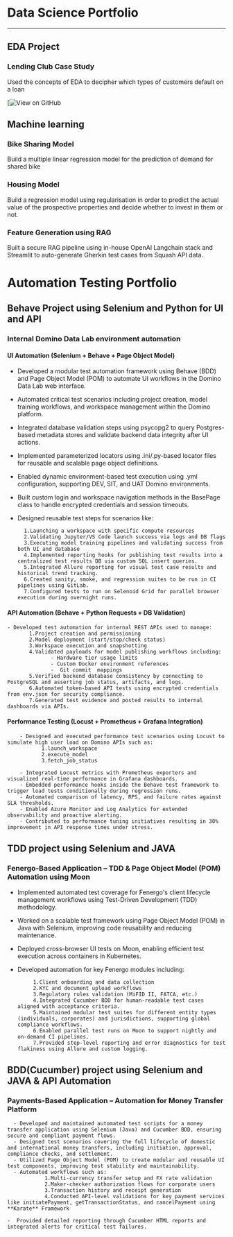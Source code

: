 # Data Science Portfolio 
---
## EDA Project

### Lending Club Case Study
 Used the concepts of EDA to decipher which types of customers default on a loan
 
 [![View on GitHub](https://github.com/PiyaP-lab/MachineLearning/blob/test_branch/LendingClubCaseStudy/PiyaliPodder.ipynb)

## Machine learning

### Bike Sharing Model

Build a multiple linear regression model for the prediction of demand for shared bike

### Housing Model
Build a regression model using regularisation in order to predict the actual value of the prospective properties and decide whether to invest in them or not.

### Feature Generation using RAG 
Built a secure RAG pipeline using in-house OpenAI Langchain stack and Streamlit to auto-generate Gherkin test cases from Squash API data.



# Automation Testing Portfolio

## Behave Project using Selenium and Python for UI and API

 ### Internal Domino Data Lab environment automation
   
  #### UI Automation (Selenium + Behave + Page Object Model)
  - Developed a modular test automation framework using Behave (BDD) and Page Object Model (POM) to automate UI workflows in the Domino Data Lab web interface.
  - Automated critical test scenarios including project creation, model training workflows, and workspace management within the Domino platform.
  - Integrated database validation steps using psycopg2 to query Postgres-based metadata stores and validate backend data integrity after UI actions.
  - Implemented parameterized locators using .ini/.py-based locator files for reusable and scalable page object definitions.
  - Enabled dynamic environment-based test execution using .yml configuration, supporting DEV, SIT, and UAT Domino environments.
  - Built custom login and workspace navigation methods in the BasePage class to handle encrypted credentials and session timeouts.
  - Designed reusable test steps for scenarios  like:

          1.Launching a workspace with specific compute resources
          2.Validating Jupyter/VS Code launch success via logs and DB flags
          3.Executing model training pipelines and validating success from both UI and database
          4.Implemented reporting hooks for publishing test results into a centralized test results DB via custom SQL insert queries.
          5.Integrated Allure reporting for visual test case results and historical trend tracking.
          6.Created sanity, smoke, and regression suites to be run in CI pipelines using GitLab.
          7.Configured tests to run on Selenoid Grid for parallel browser execution during overnight runs.
    
  ####  API Automation (Behave + Python Requests + DB Validation)
    - Developed test automation for internal REST APIs used to manage:
           1.Project creation and permissioning
           2.Model deployment (start/stop/check status)
           3.Workspace execution and snapshotting
           4.Validated payloads for model publishing workflows including:
                  - Hardware tier usage limits
                  - Custom Docker environment references
                  -  Git commit  mappings
           5.Verified backend database consistency by connecting to PostgreSQL and asserting job status, artifacts, and logs.
           6.Automated token-based API tests using encrypted credentials from env.json for security compliance.
           7.Generated test evidence and posted results to internal dashboards via APIs.

 #### Performance Testing (Locust + Prometheus + Grafana Integration)
        - Designed and executed performance test scenarios using Locust to simulate high user load on Domino APIs such as:
               1.launch_workspace
               2.execute_model
               3.fetch_job_status

        - Integrated Locust metrics with Prometheus exporters and visualized real-time performance in Grafana dashboards.
        - Embedded performance hooks inside the Behave test framework to trigger load tests conditionally during regression runs.
        - Automated comparison of latency, RPS, and failure rates against SLA thresholds.
        - Enabled Azure Monitor and Log Analytics for extended observability and proactive alerting.
        - Contributed to performance tuning initiatives resulting in 30% improvement in API response times under stress.


    
 ## TDD  project using Selenium and JAVA

 ### Fenergo-Based Application – TDD & Page Object Model (POM) Automation using Moon
   - Implemented automated test coverage for Fenergo's client lifecycle management workflows using Test-Driven Development (TDD) methodology.
   - Worked on a scalable test framework using Page Object Model (POM) in Java with Selenium, improving code reusability and reducing maintenance.
   - Deployed cross-browser UI tests on Moon, enabling efficient test execution across containers in Kubernetes.
   - Developed automation for key Fenergo modules including:

              1.Client onboarding and data collection
              2.KYC and document upload workflows
              3.Regulatory rules validation (MiFID II, FATCA, etc.)
              4.Integrated Cucumber BDD for human-readable test cases aligned with acceptance criteria.
              5.Maintained modular test suites for different entity types (individuals, corporates) and jurisdictions, supporting global compliance workflows.
              6.Enabled parallel test runs on Moon to support nightly and on-demand CI pipelines.
              7.Provided step-level reporting and error diagnostics for test flakiness using Allure and custom logging.
     
 ## BDD(Cucumber) project using Selenium and JAVA & API Automation

  ### Payments-Based Application – Automation for Money Transfer Platform
      - Developed and maintained automated test scripts for a money transfer application using Selenium (Java) and Cucumber BDD, ensuring secure and compliant payment flows.
      - Designed test scenarios covering the full lifecycle of domestic and international money transfers, including initiation, approval, compliance checks, and settlement.
      - Utilized Page Object Model (POM) to create modular and reusable UI test components, improving test stability and maintainability.
      - Automated workflows such as:
                1.Multi-currency transfer setup and FX rate validation
                2.Maker-checker authorization flows for corporate users
                3.Transaction history and receipt generation
                4.Conducted API-level validations for key payment services like initiatePayment, getTransactionStatus, and cancelPayment using **Karate** Framework

    -  Provided detailed reporting through Cucumber HTML reports and integrated alerts for critical test failures.            

